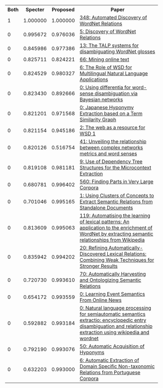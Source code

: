 <html><table><tr>
<th>Both</th>
<th>Specter</th>
<th>Proposed</th>
<th>Paper</th>
</tr>
<tr>
<td>1</td>
<td>1.000000</td>
<td>1.000000</td>
<td><a href="https://www.semanticscholar.org/paper/364d793a1d268e94f30d96a5da77d7ee49eb1d09">348: Automated Discovery of WordNet Relations</a></td>
</tr>
<tr>
<td>0</td>
<td>0.995672</td>
<td>0.976036</td>
<td><a href="https://www.semanticscholar.org/paper/d288b7b74be1ebb024ee736fc9ea752cd2a966c6">5: Discovery of WordNet Relations</a></td>
</tr>
<tr>
<td>0</td>
<td>0.845986</td>
<td>0.977386</td>
<td><a href="https://www.semanticscholar.org/paper/f4b38807b0408162d1f2532ec61579eac7aeecbd">13: The TALP systems for disambiguating WordNet glosses</a></td>
</tr>
<tr>
<td>0</td>
<td>0.825711</td>
<td>0.824221</td>
<td><a href="https://www.semanticscholar.org/paper/c0dfec7cc31561f3447c2919c9cd0819455e057a">66: Mining online text</a></td>
</tr>
<tr>
<td>0</td>
<td>0.824529</td>
<td>0.980327</td>
<td><a href="https://www.semanticscholar.org/paper/a9dc5174cca97742378800142dd63567362fc4e9">6: The Role of WSD for Multilingual Natural Language Applications</a></td>
</tr>
<tr>
<td>0</td>
<td>0.823430</td>
<td>0.892666</td>
<td><a href="https://www.semanticscholar.org/paper/551cf8a27c66f199a43426403938a23b2eb0b414">0: Using differentia for word-sense disambiguation via Bayesian networks</a></td>
</tr>
<tr>
<td>0</td>
<td>0.821201</td>
<td>0.971568</td>
<td><a href="https://www.semanticscholar.org/paper/5f905e7073e254ffd81356329fed9b4764c65775">0: Japanese Hyponymy Extraction based on a Term Similarity Graph</a></td>
</tr>
<tr>
<td>0</td>
<td>0.821154</td>
<td>0.945186</td>
<td><a href="https://www.semanticscholar.org/paper/f2cce9880e23b8dc47289a84841fe95071938b55">2: The web as a resource for WSD 1</a></td>
</tr>
<tr>
<td>0</td>
<td>0.820126</td>
<td>0.516754</td>
<td><a href="https://www.semanticscholar.org/paper/e7f2cb969db7becc8b39c2bf068e2fec05031123">41: Unveiling the relationship between complex networks metrics and word senses</a></td>
</tr>
<tr>
<td>0</td>
<td>0.819108</td>
<td>0.981181</td>
<td><a href="https://www.semanticscholar.org/paper/aca29ff14a37824b64edf9e62c69cb261d312cf3">9: Use of Dependency Tree Structures for the Microcontext Extraction</a></td>
</tr>
<tr>
<td>0</td>
<td>0.680781</td>
<td>0.996402</td>
<td><a href="https://www.semanticscholar.org/paper/9823d8c686227316e55ad42b44bcc3f17148b722">560: Finding Parts in Very Large Corpora</a></td>
</tr>
<tr>
<td>0</td>
<td>0.701046</td>
<td>0.995165</td>
<td><a href="https://www.semanticscholar.org/paper/3701f17d26130144ed9ec825ea29424cf68046a3">1: Using Clusters of Concepts to Extract Semantic Relations from Standalone Documents</a></td>
</tr>
<tr>
<td>0</td>
<td>0.813609</td>
<td>0.995063</td>
<td><a href="https://www.semanticscholar.org/paper/c425f33e72b7978973a0cdbf39733962a5238d8e">119: Automatising the learning of lexical patterns: An application to the enrichment of WordNet by extracting semantic relationships from Wikipedia</a></td>
</tr>
<tr>
<td>0</td>
<td>0.835942</td>
<td>0.994202</td>
<td><a href="https://www.semanticscholar.org/paper/e4b66a159672c613f9d4c7cdb8e6c6f85d871bf5">20: Refining Automatically-Discovered Lexical Relations: Combining Weak Techniques for Stronger Results</a></td>
</tr>
<tr>
<td>0</td>
<td>0.720730</td>
<td>0.993610</td>
<td><a href="https://www.semanticscholar.org/paper/348277b7241bd1cf957b8b01e7bfd665108c3db6">70: Automatically Harvesting and Ontologizing Semantic Relations</a></td>
</tr>
<tr>
<td>0</td>
<td>0.654172</td>
<td>0.993559</td>
<td><a href="https://www.semanticscholar.org/paper/41777674e499bcea8e070e78b2127d9c877905ee">0: Learning Event Semantics From Online News</a></td>
</tr>
<tr>
<td>0</td>
<td>0.592882</td>
<td>0.993184</td>
<td><a href="https://www.semanticscholar.org/paper/068a852c03b864d760a60f00d45b15c176cc2936">0: Natural language processing for semiautomatic semantics extractio: encyclopedic entry disambiguation and relationship extraction using wikipedia and wordnet</a></td>
</tr>
<tr>
<td>0</td>
<td>0.792190</td>
<td>0.993076</td>
<td><a href="https://www.semanticscholar.org/paper/4f739d92813866af8f2a9734912c419bebd940fe">50: Automatic Acquisition of Hyponyms</a></td>
</tr>
<tr>
<td>0</td>
<td>0.632203</td>
<td>0.993000</td>
<td><a href="https://www.semanticscholar.org/paper/0bacec109781b59bca824e1d22614c25447911e3">6: Automatic Extraction of Domain Specific Non-taxonomic Relations from Portuguese Corpora</a></td>
</tr>
</table></html>
